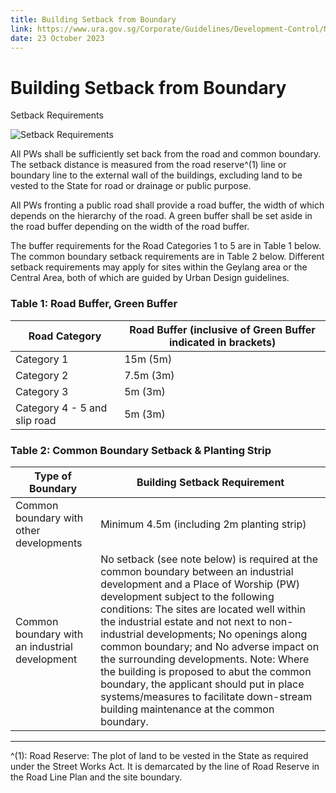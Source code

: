 ```yaml
---
title: Building Setback from Boundary
link: https://www.ura.gov.sg/Corporate/Guidelines/Development-Control/Non-Residential/PW/Setback
date: 23 October 2023
---
```


# Building Setback from Boundary

Setback Requirements

![Setback Requirements](https://www.ura.gov.sg/-/media/Corporate/Guidelines/Development-control/Others/PW02_Road_Buffer_Setbacks.jpg?h=100%25&w=100%25)

All PWs shall be sufficiently set back from the road and common boundary. The setback distance is measured from the road reserve^(1) line or boundary line to the external wall of the buildings, excluding land to be vested to the State for road or drainage or public purpose.

All PWs fronting a public road shall provide a road buffer, the width of which depends on the hierarchy of the road. A green buffer shall be set aside in the road buffer depending on the width of the road buffer.

The buffer requirements for the Road Categories 1 to 5 are in Table 1 below. The common boundary setback requirements are in Table 2 below. Different setback requirements may apply for sites within the Geylang area or the Central Area, both of which are guided by Urban Design guidelines.

### Table 1: Road Buffer, Green Buffer

| Road Category                | Road Buffer (inclusive of Green Buffer indicated in brackets) |
| ---------------------------- | ------------------------------------------------------------- |
| Category 1                   | 15m (5m)                                                      |
| Category 2                   | 7.5m (3m)                                                     |
| Category 3                   | 5m (3m)                                                       |
| Category 4 - 5 and slip road | 5m (3m)                                                       |

### Table 2: Common Boundary Setback & Planting Strip

| Type of Boundary                               | Building Setback Requirement                                                                                                                                                                                                                                                                                                                                                                                                                                                                                                                                             |
| ---------------------------------------------- | ------------------------------------------------------------------------------------------------------------------------------------------------------------------------------------------------------------------------------------------------------------------------------------------------------------------------------------------------------------------------------------------------------------------------------------------------------------------------------------------------------------------------------------------------------------------------ |
| Common boundary with other developments        | Minimum 4.5m (including 2m planting strip)                                                                                                                                                                                                                                                                                                                                                                                                                                                                                                                               |
| Common boundary with an industrial development | No setback (see note below) is required at the common boundary between an industrial development and a Place of Worship (PW) development subject to the following conditions: The sites are located well within the industrial estate and not next to non-industrial developments; No openings along common boundary; and No adverse impact on the surrounding developments. Note: Where the building is proposed to abut the common boundary, the applicant should put in place systems/measures to facilitate down-stream building maintenance at the common boundary. |

---

^(1): Road Reserve: The plot of land to be vested in the State as required under the Street Works Act. It is demarcated by the line of Road Reserve in the Road Line Plan and the site boundary.
